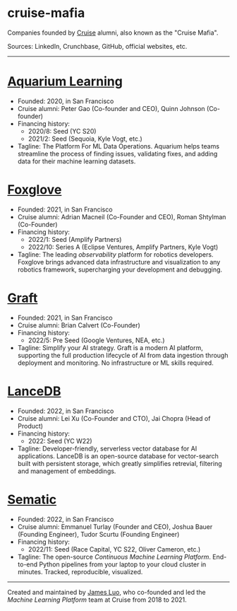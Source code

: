 # cruise-mafia
Companies founded by [Cruise](https://getcruise.com) alumni, also known as the "Cruise Mafia".

Sources: LinkedIn, Crunchbase, GitHub, official websites, etc.

---

# [Aquarium Learning](https://www.aquariumlearning.com)
- Founded: 2020, in San Francisco
- Cruise alumni: Peter Gao (Co-founder and CEO), Quinn Johnson (Co-founder)
- Financing history:
    - 2020/8: Seed (YC S20)
    - 2021/2: Seed (Sequoia, Kyle Vogt, etc.)
- Tagline: The Platform For ML Data Operations. Aquarium helps teams streamline the process of finding issues, validating fixes, and adding data for their machine learning datasets.

# [Foxglove](https://foxglove.dev)
- Founded: 2021, in San Francisco
- Cruise alumni: Adrian Macneil (Co-Founder and CEO), Roman Shtylman (Co-Founder)
- Financing history:
    - 2022/1: Seed (Amplify Partners)
    - 2022/10: Series A (Eclipse Ventures, Amplify Partners, Kyle Vogt)
- Tagline: The leading *observability* platform for robotics developers. Foxglove brings advanced data infrastructure and visualization to any robotics framework, supercharging your development and debugging.

# [Graft](https://www.graft.com/)
- Founded: 2021, in San Francisco
- Cruise alumni: Brian Calvert (Co-Founder)
- Financing history:
    - 2022/5: Pre Seed (Google Ventures, NEA, etc.)
- Tagline: Simplify your AI strategy. Graft is a modern AI platform, supporting the full production lifecycle of AI from data ingestion through deployment and monitoring. No infrastructure or ML skills required.

# [LanceDB](https://lancedb.com)
- Founded: 2022, in San Francisco
- Cruise alumni: Lei Xu (Co-Founder and CTO), Jai Chopra (Head of Product)
- Financing history:
    - 2022: Seed (YC W22)
- Tagline: Developer-friendly, serverless vector database for AI applications. LanceDB is an open-source database for vector-search built with persistent storage, which greatly simplifies retrevial, filtering and management of embeddings.

# [Sematic](https://www.sematic.dev)
- Founded: 2022, in San Francisco
- Cruise alumni: Emmanuel Turlay (Founder and CEO), Joshua Bauer (Founding Engineer), Tudor Scurtu (Founding Engineer)
- Financing history:
    - 2022/11: Seed (Race Capital, YC S22, Oliver Cameron, etc.)
- Tagline: The open-source *Continuous Machine Learning Platform*. End-to-end Python pipelines from your laptop to your cloud cluster in minutes. Tracked, reproducible, visualized. 

---

Created and maintained by [James Luo](https://www.linkedin.com/in/yangjamesluo/), who co-founded and led the *Machine Learning Platform* team at Cruise from 2018 to 2021.
